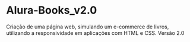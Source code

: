 # Alura-Books_v2.0
Criação de uma página web, simulando um e-commerce de livros, utilizando a responsividade em aplicações com HTML e CSS. Versão 2.0
